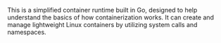 This is a simplified container runtime built in Go, designed to help understand the basics of how containerization works. It can create and manage lightweight Linux containers by utilizing system calls and namespaces.
